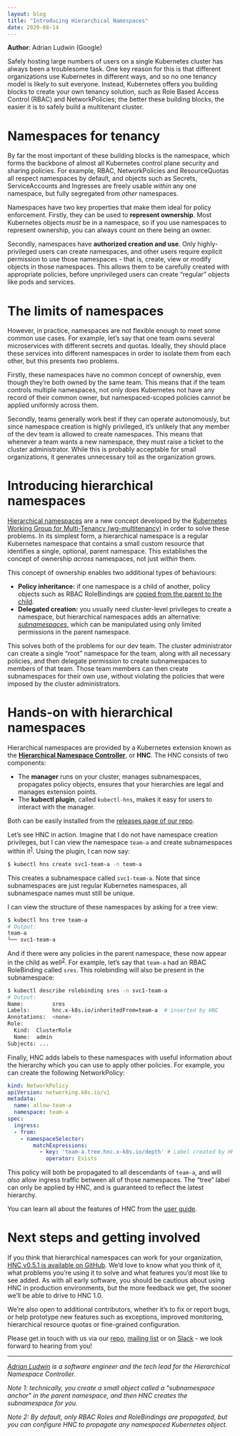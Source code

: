 ```yaml
---
layout: blog
title: "Introducing Hierarchical Namespaces"
date: 2020-08-14
---
```


**Author**: Adrian Ludwin (Google)

Safely hosting large numbers of users on a single Kubernetes cluster has always
been a troublesome task. One key reason for this is that different organizations
use Kubernetes in different ways, and so no one tenancy model is likely to suit
everyone. Instead, Kubernetes offers you building blocks to create your own
tenancy solution, such as Role Based Access Control (RBAC) and NetworkPolicies;
the better these building blocks, the easier it is to safely build a multitenant
cluster.

# Namespaces for tenancy

By far the most important of these building blocks is the namespace, which forms
the backbone of almost all Kubernetes control plane security and sharing
policies. For example, RBAC, NetworkPolicies and ResourceQuotas all respect
namespaces by default, and objects such as Secrets, ServiceAccounts and
Ingresses are freely usable _within_ any one namespace, but fully segregated
from _other_ namespaces.

Namespaces have two key properties that make them ideal for policy enforcement.
Firstly, they can be used to **represent ownership**. Most Kubernetes objects
_must_ be in a namespace, so if you use namespaces to represent ownership, you
can always count on there being an owner.

Secondly, namespaces have **authorized creation and use**. Only
highly-privileged users can create namespaces, and other users require explicit
permission to use those namespaces - that is, create, view or modify objects in
those namespaces. This allows them to be carefully created with appropriate
policies, before unprivileged users can create “regular” objects like pods and
services.

# The limits of namespaces

However, in practice, namespaces are not flexible enough to meet some common use
cases. For example, let’s say that one team owns several microservices with
different secrets and quotas. Ideally, they should place these services into
different namespaces in order to isolate them from each other, but this presents
two problems.

Firstly, these namespaces have no common concept of ownership, even though
they’re both owned by the same team. This means that if the team controls
multiple namespaces, not only does Kubernetes not have any record of their
common owner, but namespaced-scoped policies cannot be applied uniformly across
them.

Secondly, teams generally work best if they can operate autonomously, but since
namespace creation is highly privileged, it’s unlikely that any member of the
dev team is allowed to create namespaces. This means that whenever a team wants
a new namespace, they must raise a ticket to the cluster administrator. While
this is probably acceptable for small organizations, it generates unnecessary
toil as the organization grows.

# Introducing hierarchical namespaces

[Hierarchical
namespaces](https://github.com/kubernetes-sigs/hierarchical-namespaces/blob/master/docs/user-guide/concepts.md#basic-concepts)
are a new concept developed by the [Kubernetes Working Group for Multi-Tenancy
(wg-multitenancy)](https://github.com/kubernetes-sigs/multi-tenancy) in order to
solve these problems. In its simplest form, a hierarchical namespace is a
regular Kubernetes namespace that contains a small custom resource that
identifies a single, optional, parent namespace. This establishes the concept of
ownership _across_ namespaces, not just _within_ them.

This concept of ownership enables two additional types of behaviours:

* **Policy inheritance:** if one namespace is a child of another, policy objects
  such as RBAC RoleBindings are [copied from the parent to the
  child](https://github.com/kubernetes-sigs/hierarchical-namespaces/blob/master/docs/user-guide/concepts.md#policy-inheritance-and-object-propagation).
* **Delegated creation:** you usually need cluster-level privileges to create a
  namespace, but hierarchical namespaces adds an alternative:
  [_subnamespaces_](https://github.com/kubernetes-sigs/hierarchical-namespaces/blob/master/docs/user-guide/concepts.md#subnamespaces-and-full-namespaces),
  which can be manipulated using only limited permissions in the parent
  namespace.

This solves both of the problems for our dev team. The cluster administrator can
create a single “root” namespace for the team, along with all necessary
policies, and then delegate permission to create subnamespaces to members of
that team. Those team members can then create subnamespaces for their own use,
without violating the policies that were imposed by the cluster administrators.

# Hands-on with hierarchical namespaces

Hierarchical namespaces are provided by a Kubernetes extension known as the
[**Hierarchical Namespace
Controller**](https://github.com/kubernetes-sigs/hierarchical-namespaces#the-hierarchical-namespace-controller-hnc),
or **HNC**. The HNC consists of two components:

* The **manager** runs on your cluster, manages subnamespaces, propagates policy
  objects, ensures that your hierarchies are legal and manages extension points.
* The **kubectl plugin**, called `kubectl-hns`, makes it easy for users to
  interact with the manager.

Both can be easily installed from the [releases page of our
repo](https://github.com/kubernetes-sigs/hierarchical-namespaces/releases).

Let’s see HNC in action. Imagine that I do not have namespace creation
privileges, but I can view the namespace `team-a` and create subnamespaces
within it<sup>[1](#note-1)</sup>. Using the plugin, I can now say:

```bash
$ kubectl hns create svc1-team-a -n team-a
```

This creates a subnamespace called `svc1-team-a`. Note that since subnamespaces
are just regular Kubernetes namespaces, all subnamespace names must still be
unique.

I can view the structure of these namespaces by asking for a tree view:

```bash
$ kubectl hns tree team-a
# Output:
team-a
└── svc1-team-a
```

And if there were any policies in the parent namespace, these now appear in the
child as well<sup>[2](#note-2)</sup>. For example, let’s say that `team-a` had
an RBAC RoleBinding called `sres`. This rolebinding will also be present in the
subnamespace:

```bash
$ kubectl describe rolebinding sres -n svc1-team-a
# Output:
Name:         sres
Labels:       hnc.x-k8s.io/inheritedFrom=team-a  # inserted by HNC
Annotations:  <none>
Role:
  Kind:  ClusterRole
  Name:  admin
Subjects: ...
```

Finally, HNC adds labels to these namespaces with useful information about the
hierarchy which you can use to apply other policies. For example, you can create
the following NetworkPolicy:

```yaml
kind: NetworkPolicy
apiVersion: networking.k8s.io/v1
metadata:
  name: allow-team-a
  namespace: team-a
spec:
  ingress:
  - from:
    - namespaceSelector:
        matchExpressions:
          - key: 'team-a.tree.hnc.x-k8s.io/depth' # Label created by HNC
            operator: Exists
```

This policy will both be propagated to all descendants of `team-a`, and will
_also_ allow ingress traffic between all of those namespaces. The “tree” label
can only be applied by HNC, and is guaranteed to reflect the latest hierarchy.

You can learn all about the features of HNC from the [user
guide](https://github.com/kubernetes-sigs/hierarchical-namespaces/tree/master/docs/user-guide).

# Next steps and getting involved

If you think that hierarchical namespaces can work for your organization, [HNC
v0.5.1 is available on
GitHub](https://github.com/kubernetes-sigs/multi-tenancy/releases/tag/hnc-v0.5.1).
We’d love to know what you think of it, what problems you’re using it to solve
and what features you’d most like to see added. As with all early software, you
should be cautious about using HNC in production environments, but the more
feedback we get, the sooner we’ll be able to drive to HNC 1.0.

We’re also open to additional contributors, whether it’s to fix or report bugs,
or help prototype new features such as exceptions, improved monitoring,
hierarchical resource quotas or fine-grained configuration.

Please get in touch with us via our
[repo](https://github.com/kubernetes-sigs/hierarchical-namespaces), [mailing
list](https://groups.google.com/g/kubernetes-wg-multitenancy) or on
[Slack](https://kubernetes.slack.com/messages/wg-multitenancy) - we look forward
to hearing from you!

---

_[Adrian Ludwin](https://twitter.com/aludwin) is a software engineer and the
tech lead for the Hierarchical Namespace Controller._

<a name="note-1"/>

_Note 1: technically, you create a small object called a "subnamespace anchor"
in the parent namespace, and then HNC creates the subnamespace for you._

<a name="note-2"/>

_Note 2: By default, only RBAC Roles and RoleBindings are propagated, but you
can configure HNC to propagate any namespaced Kubernetes object._
